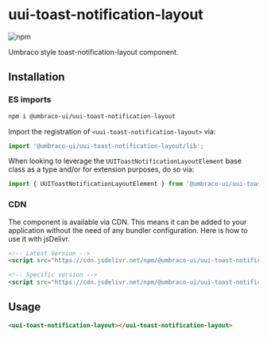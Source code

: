 # uui-toast-notification-layout

![npm](https://img.shields.io/npm/v/@umbraco-ui/uui-toast-notification-layout?logoColor=%231B264F)

Umbraco style toast-notification-layout component.

## Installation

### ES imports

```zsh
npm i @umbraco-ui/uui-toast-notification-layout
```

Import the registration of `<uui-toast-notification-layout>` via:

```javascript
import '@umbraco-ui/uui-toast-notification-layout/lib';
```

When looking to leverage the `UUIToastNotificationLayoutElement` base class as a type and/or for extension purposes, do so via:

```javascript
import { UUIToastNotificationLayoutElement } from '@umbraco-ui/uui-toast-notification-layout/lib';
```

### CDN

The component is available via CDN. This means it can be added to your application without the need of any bundler configuration. Here is how to use it with jsDelivr.

```html
<!-- Latest Version -->
<script src="https://cdn.jsdelivr.net/npm/@umbraco-ui/uui-toast-notification-layout@latest/dist/uui-toast-notification-layout.min.js"></script>

<!-- Specific version -->
<script src="https://cdn.jsdelivr.net/npm/@umbraco-ui/uui-toast-notification-layout@X.X.X/dist/uui-toast-notification-layout.min.js"></script>
```

## Usage

```html
<uui-toast-notification-layout></uui-toast-notification-layout>
```
